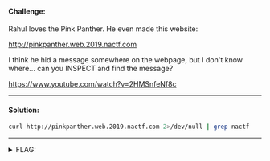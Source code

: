 #### Challenge:

Rahul loves the Pink Panther. He even made this website:

http://pinkpanther.web.2019.nactf.com

I think he hid a message somewhere on the webpage, but I don't know where... can you INSPECT and find the message?

https://www.youtube.com/watch?v=2HMSnfeNf8c

---

#### Solution:

```bash
curl http://pinkpanther.web.2019.nactf.com 2>/dev/null | grep nactf
```

---

<details><summary>FLAG:</summary>

```
nactf{1nsp3ct_b3tter_7han_c10us3au}
```

</details>
